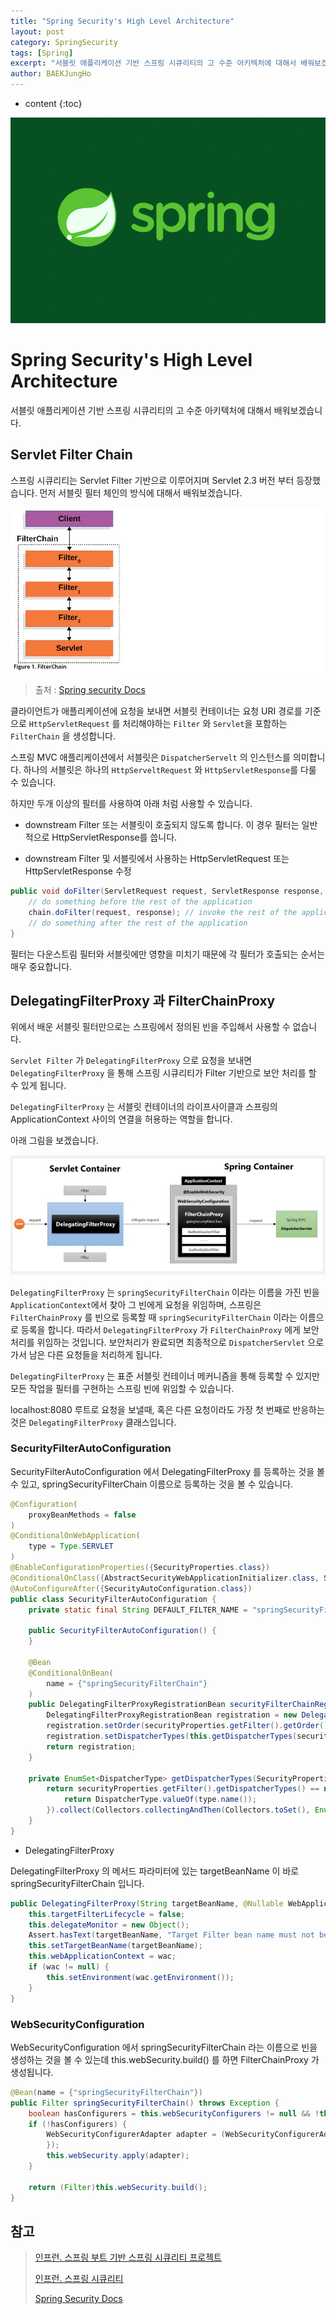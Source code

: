 ```yaml
---
title: "Spring Security's High Level Architecture"
layout: post
category: SpringSecurity
tags: [Spring]
excerpt: "서블릿 애플리케이션 기반 스프링 시큐리티의 고 수준 아키텍처에 대해서 배워보겠습니다."
author: BAEKJungHo
---
```


* content
{:toc}

![logo](/images/posts/logo/SPRING.jpg)

# Spring Security's High Level Architecture

서블릿 애플리케이션 기반 스프링 시큐리티의 고 수준 아키텍처에 대해서 배워보겠습니다.

## Servlet Filter Chain

스프링 시큐리티는 Servlet Filter 기반으로 이루어지며 Servlet 2.3 버전 부터 등장했습니다. 먼저 서블릿 필터 체인의 방식에 대해서 배워보겠습니다.

![filterchain](/images/posts/202102/filterchain.JPG)

> 출처 : [Spring security Docs](https://docs.spring.io/spring-security/site/docs/current/reference/html5)

클라이언트가 애플리케이션에 요청을 보내면 서블릿 컨테이너는 요청 URI 경로를 기준으로 `HttpServletRequest` 를 처리해야하는 `Filter` 와 `Servlet`을 포함하는 `FilterChain` 을 생성합니다.

스프링 MVC 애플리케이션에서 서블릿은 `DispatcherServelt` 의 인스턴스를 의미합니다. 하나의 서블릿은 하나의 `HttpServeltRequest` 와 `HttpServletResponse`를 다룰 수 있습니다.

하지만 두개 이상의 필터를 사용하여 아래 처럼 사용할 수 있습니다.


- downstream Filter 또는 서블릿이 호출되지 않도록 합니다. 이 경우 필터는 일반적으로 HttpServletResponse를 씁니다.

- downstream Filter 및 서블릿에서 사용하는 HttpServletRequest 또는 HttpServletResponse 수정


```java
public void doFilter(ServletRequest request, ServletResponse response, FilterChain chain) {
    // do something before the rest of the application
    chain.doFilter(request, response); // invoke the rest of the application
    // do something after the rest of the application
}
```

필터는 다운스트림 필터와 서블릿에만 영향을 미치기 때문에 각 필터가 호출되는 순서는 매우 중요합니다.

## DelegatingFilterProxy 과 FilterChainProxy

위에서 배운 서블릿 필터만으로는 스프링에서 정의된 빈을 주입해서 사용할 수 없습니다.

`Servlet Filter` 가 `DelegatingFilterProxy` 으로 요청을 보내면 `DelegatingFilterProxy` 을 통해 스프링 시큐리티가 Filter 기반으로 보안 처리를 할 수 있게 됩니다. 

`DelegatingFilterProxy` 는 서블릿 컨테이너의 라이프사이클과 스프링의 ApplicationContext 사이의 연결을 허용하는 역할을 합니다.

아래 그림을 보겠습니다.

![filterproxy](/images/posts/202102/filterproxy.JPG)

`DelegatingFilterProxy` 는 `springSecurityFilterChain` 이라는 이름을 가진 빈을 `ApplicationContext`에서 찾아 그 빈에게 요청을 위임하며, 스프링은 `FilterChainProxy` 를 빈으로 등록할 때 `springSecurityFilterChain` 이라는 이름으로 등록을 합니다. 따라서 `DelegatingFilterProxy` 가 `FilterChainProxy` 에게 보안 처리를 위임하는 것입니다. 보안처리가 완료되면 최종적으로 `DispatcherServlet` 으로 가서 남은 다른 요청들을 처리하게 됩니다.

`DelegatingFilterProxy` 는 표준 서블릿 컨테이너 메커니즘을 통해 등록할 수 있지만 모든 작업을 필터를 구현하는 스프링 빈에 위임할 수 있습니다.

localhost:8080 루트로 요청을 보낼때, 혹은 다른 요청이라도 가장 첫 번째로 반응하는 것은 `DelegatingFilterProxy` 클래스입니다.

### SecurityFilterAutoConfiguration

SecurityFilterAutoConfiguration 에서 DelegatingFilterProxy 를 등록하는 것을 볼 수 있고, springSecurityFilterChain 이름으로 등록하는 것을 볼 수 있습니다.

```java
@Configuration(
    proxyBeanMethods = false
)
@ConditionalOnWebApplication(
    type = Type.SERVLET
)
@EnableConfigurationProperties({SecurityProperties.class})
@ConditionalOnClass({AbstractSecurityWebApplicationInitializer.class, SessionCreationPolicy.class})
@AutoConfigureAfter({SecurityAutoConfiguration.class})
public class SecurityFilterAutoConfiguration {
    private static final String DEFAULT_FILTER_NAME = "springSecurityFilterChain";

    public SecurityFilterAutoConfiguration() {
    }

    @Bean
    @ConditionalOnBean(
        name = {"springSecurityFilterChain"}
    )
    public DelegatingFilterProxyRegistrationBean securityFilterChainRegistration(SecurityProperties securityProperties) {
        DelegatingFilterProxyRegistrationBean registration = new DelegatingFilterProxyRegistrationBean("springSecurityFilterChain", new ServletRegistrationBean[0]);
        registration.setOrder(securityProperties.getFilter().getOrder());
        registration.setDispatcherTypes(this.getDispatcherTypes(securityProperties));
        return registration;
    }

    private EnumSet<DispatcherType> getDispatcherTypes(SecurityProperties securityProperties) {
        return securityProperties.getFilter().getDispatcherTypes() == null ? null : (EnumSet)securityProperties.getFilter().getDispatcherTypes().stream().map((type) -> {
            return DispatcherType.valueOf(type.name());
        }).collect(Collectors.collectingAndThen(Collectors.toSet(), EnumSet::copyOf));
    }
}
```

- DelegatingFilterProxy

DelegatingFilterProxy 의 메서드 파라미터에 있는 targetBeanName 이 바로 springSecurityFilterChain 입니다.

```java
public DelegatingFilterProxy(String targetBeanName, @Nullable WebApplicationContext wac) {
    this.targetFilterLifecycle = false;
    this.delegateMonitor = new Object();
    Assert.hasText(targetBeanName, "Target Filter bean name must not be null or empty");
    this.setTargetBeanName(targetBeanName);
    this.webApplicationContext = wac;
    if (wac != null) {
        this.setEnvironment(wac.getEnvironment());
    }
}
```

### WebSecurityConfiguration

WebSecurityConfiguration 에서 springSecurityFilterChain 라는 이름으로 빈을 생성하는 것을 볼 수 있는데 this.webSecurity.build() 를 하면 FilterChainProxy 가 생성됩니다.

```java
@Bean(name = {"springSecurityFilterChain"})
public Filter springSecurityFilterChain() throws Exception {
    boolean hasConfigurers = this.webSecurityConfigurers != null && !this.webSecurityConfigurers.isEmpty();
    if (!hasConfigurers) {
        WebSecurityConfigurerAdapter adapter = (WebSecurityConfigurerAdapter)this.objectObjectPostProcessor.postProcess(new WebSecurityConfigurerAdapter() {
        });
        this.webSecurity.apply(adapter);
    }

    return (Filter)this.webSecurity.build();
}
```

## 참고

> [인프런. 스프링 부트 기반 스프링 시큐리티 프로젝트](#)
>
> [인프런. 스프링 시큐리티](#)
>
> [Spring Security Docs](https://docs.spring.io/spring-security/site/docs/current/reference/html5/#servlet-authentication-form)